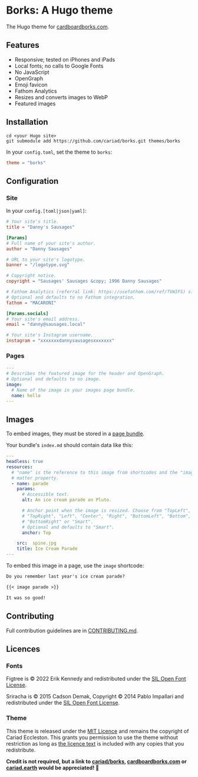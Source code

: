 # Borks: A Hugo theme

The Hugo theme for [cardboardborks.com](https://cardboardborks.com).

## Features

- Responsive; tested on iPhones and iPads
- Local fonts; no calls to Google Fonts
- No JavaScript
- OpenGraph
- Emoji favicon
- Fathom Analytics
- Resizes and converts images to WebP
- Featured images

## Installation

```console
cd <your Hugo site>
git submodule add https://github.com/cariad/borks.git themes/borks
```

In your `config.toml`, set the theme to `borks`:

```toml
theme = "borks"
```

## Configuration

### Site

In your `config.[toml|json|yaml]`:

```toml
# Your site's title.
title = "Danny's Sausages"

[Params]
# Full name of your site's author.
author = "Danny Sausages"

# URL to your site's logotype.
banner = "/logotype.svg"

# Copyright notice.
copyright = "Sausages' Sausages &copy; 1996 Danny Sausages"

# Fathom Analytics (referral link: https://usefathom.com/ref/TVWIFS) site ID.
# Optional and defaults to no Fathom integration.
fathom = "MACARONI"

[Params.socials]
# Your site's email address.
email = "danny@sausages.local"

# Your site's Instagram username.
instagram = "xxxxxxxdannysausagesxxxxxxx"
```

### Pages

```yaml
---
# Describes the featured image for the header and OpenGraph.
# Optional and defaults to no image.
image:
  # Name of the image in your images page bundle.
  name: hello
---
```

## Images

To embed images, they must be stored in a [page bundle](https://gohugo.io/content-management/page-bundles/).

Your bundle's `index.md` should contain data like this:

```yaml
---
headless: true
resources:
  # "name" is the reference to this image from shortcodes and the "image" front
  # matter property.
  - name: parade
    params:
      # Accessible text.
      alt: An ice cream parade on Pluto.

      # Anchor point when the image is resized. Choose from "TopLeft", "Top",
      # "TopRight", "Left", "Center", "Right", "BottomLeft", "Bottom",
      # "BottomRight" or "Smart".
      # Optional and defaults to "Smart".
      anchor: Top

    src:  spine.jpg
    title: Ice Cream Parade
---
```

To embed this image in a page, use the `image` shortcode:

```markdown
Do you remember last year's ice cream parade?

{{< image parade >}}

It was so good!
```

## Contributing

Full contribution guidelines are in [CONTRIBUTING.md](CONTRIBUTING.md).

## Licences

### Fonts

Figtree is &copy; 2022 Erik Kennedy and redistributed under the [SIL Open Font License](static/fonts/figtree/OFL.txt). <!-- cspell:disable-line -->

Sriracha is &copy; 2015 Cadson Demak, Copyright &copy; 2014 Pablo Impallari and redistributed under the [SIL Open Font License](static/fonts/sriracha/OFL.txt). <!-- cspell:disable-line -->

### Theme

This theme is released under the [MIT Licence](/LICENSE) and remains the copyright of Cariad Eccleston. This grants you permission to use the theme without restriction as long as [the licence text](/LICENSE) is included with any copies that you redistribute.

**Credit is not required, but a link to [cariad/borks](https://github.com/cariad/borks), [cardboardborks.com](https://cardboardborks.com) or [cariad.earth](https://cariad.earth) would be appreciated!&nbsp;🚀**
